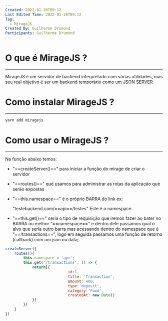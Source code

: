 ```yaml
---
Created: 2022-01-26T09:12
Last Edited Time: 2022-01-26T09:12
Tag:
  - MirageJS
Created By: Guilherme Drumond
Participants: Guilherme Drumond
---
```

# O que é MirageJS ?

---

MirageJS é um servidor de backend interpretado com várias utilidades, mas seu real objetivo é ser um backend temporário como um JSON SERVER

# Como instalar MirageJS ?

---

```JavaScript
yarn add miragejs
```

  

# Como usar o MirageJS ?

---

Na função abaixo temos:

- "==createServer()==" para iniciar a função do mirage de criar o servidor
- "==routes()==" que usamos para administrar as rotas da aplicação que serão expostas
- "==this.namespace==" é o próprio BARRA do link ex:
    
    "testebackend.com/==api==/testes" Este é o namespace.
    
- "==this.get()==" seria o tipo de requisição que iremos fazer ao bater no BARRA ou melhor "==namespace==" e dentro dele passamos qual o alvo que seria outro barra mas acessando dentro do namespace que é "==/transactions==", logo em seguida passamos uma função de retorno (callback) com um json ou data;

```JavaScript
createServer({
	routes(){
		this.namespace = 'api';
		this.get('/transactions', () => {
			return[{
							id:1,
							title: 'Transaction',
							amount: 400,
							type:'deposit',
							category:'Food',
							createdAt: new Date()
			}]
		})
	}
})
```
